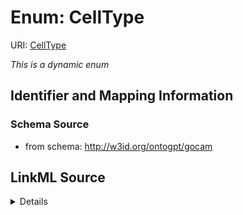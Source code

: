 # Enum: CellType



URI: [CellType](CellType.md)


_This is a dynamic enum_








## Identifier and Mapping Information







### Schema Source


* from schema: http://w3id.org/ontogpt/gocam




## LinkML Source

<details>
```yaml
name: CellType
from_schema: http://w3id.org/ontogpt/gocam
rank: 1000
reachable_from:
  source_ontology: obo:cl
  source_nodes:
  - CL:0000000

```
</details>

